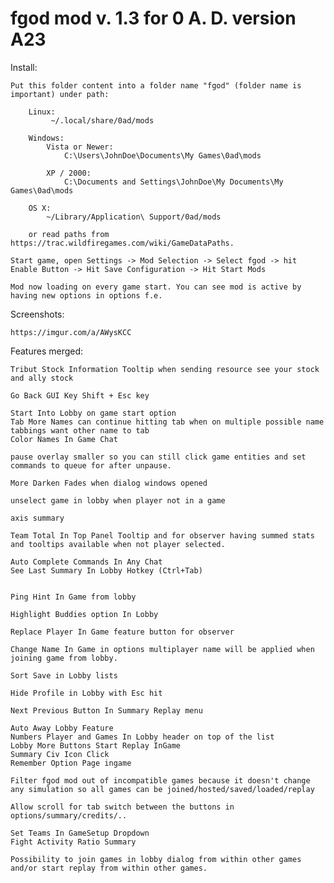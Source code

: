 # fgod mod v. 1.3 for 0 A. D. version A23

Install:

	Put this folder content into a folder name "fgod" (folder name is important) under path:

		Linux:
			 ~/.local/share/0ad/mods

		Windows:
			Vista or Newer:
				C:\Users\JohnDoe\Documents\My Games\0ad\mods

			XP / 2000:
				C:\Documents and Settings\JohnDoe\My Documents\My Games\0ad\mods

		OS X:
			~/Library/Application\ Support/0ad/mods

		or read paths from https://trac.wildfiregames.com/wiki/GameDataPaths.

	Start game, open Settings -> Mod Selection -> Select fgod -> hit Enable Button -> Hit Save Configuration -> Hit Start Mods

	Mod now loading on every game start. You can see mod is active by having new options in options f.e.

Screenshots:


	https://imgur.com/a/AWysKCC



Features merged:

	Tribut Stock Information Tooltip when sending resource see your stock and ally stock

	Go Back GUI Key Shift + Esc key

	Start Into Lobby on game start option
	Tab More Names can continue hitting tab when on multiple possible name tabbings want other name to tab
	Color Names In Game Chat

	pause overlay smaller so you can still click game entities and set commands to queue for after unpause.

	More Darken Fades when dialog windows opened

	unselect game in lobby when player not in a game

	axis summary

	Team Total In Top Panel Tooltip and for observer having summed stats and tooltips available when not player selected.

	Auto Complete Commands In Any Chat
	See Last Summary In Lobby Hotkey (Ctrl+Tab)


	Ping Hint In Game from lobby

	Highlight Buddies option In Lobby

	Replace Player In Game feature button for observer

	Change Name In Game in options multiplayer name will be applied when joining game from lobby.

	Sort Save in Lobby lists

	Hide Profile in Lobby with Esc hit

	Next Previous Button In Summary Replay menu

	Auto Away Lobby Feature
	Numbers Player and Games In Lobby header on top of the list
	Lobby More Buttons Start Replay InGame
	Summary Civ Icon Click
	Remember Option Page ingame

	Filter fgod mod out of incompatible games because it doesn't change any simulation so all games can be joined/hosted/saved/loaded/replay

	Allow scroll for tab switch between the buttons in options/summary/credits/..

	Set Teams In GameSetup Dropdown
	Fight Activity Ratio Summary

	Possibility to join games in lobby dialog from within other games and/or start replay from within other games.



